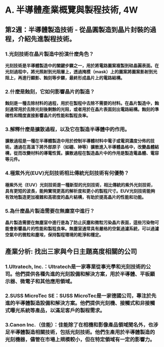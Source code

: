 # A. 半導體產業概覽與製程技術, 4W
## 第2週：半導體製造技術 - 從晶圓製造到晶片封裝的過程，介紹先進製程技術。

### 1.光刻技術在晶片製造中扮演什麼角色？

**光刻技術是半導體製造中的關鍵步驟之一，用於將電路圖案複製到硅晶圓表面。在光刻過程中，將光照射到光阻層上，透過掩模（mask）上的圖案將圖案影射到光阻上，再進行顯影、蝕刻等步驟，最終形成晶片上的電路結構。**

### 2.什麼是蝕刻，它如何影響晶片的製造？

**蝕刻是一種去除材料的過程，用於在製程中去除不需要的材料。在晶片製造中，蝕刻通常用於去除光刻後剩餘的光阻，或者用於在晶片表面刻出電路結構。蝕刻的準確性和精度直接影響晶片的性能和製程良率。**

### 3.解釋什麼是擴散過程，以及它在製造半導體中的作用。

**擴散過程是一種在半導體製造中用於控制半導體材料中電子或電洞濃度分佈的技術。通過在高溫下將外部原子（如硼、砷等）擴散進入半導體晶格中，改變晶體結構，從而改變材料的導電性質。擴散過程在製造晶片中的作用是製造電晶體、電容等元件。**

### 4.極紫外光(EUV)光刻技術相比傳統光刻技術有何優勢？

**極紫外光（EUV）光刻技術是一種新型的光刻技術，相比傳統的紫外光刻技術，具有更短的波長，能夠實現更高的解析度和更小的製程尺寸。EUV光刻技術能夠有效地製造更加複雜和高密度的晶片結構，有助於提高晶片的性能和功能。**

### 5.為什麼晶片製造需要在無塵室中進行？

**晶片製造需要在無塵室中進行是為了防止灰塵和微粒污染晶片表面，這些污染物可能會影響晶片的性能和製程良率。無塵室通常具有嚴格的空氣過濾系統，可以過濾空氣中的微粒和塵埃，保持製程環境的乾淨和穩定。**

## 產業分析: 找出三家與今日主題高度相關的公司

### 1.Ultratech, Inc.：Ultratech是一家專業從事光學和光刻技術的公司。他們提供各種先進的光刻設備和解決方案，用於半導體、平板顯示器、微電子和其他應用領域。

### 2.SUSS MicroTec SE：SUSS MicroTec是一家德國公司，專注於先進的半導體製造設備和解決方案。他們提供光刻機、接觸式和非接觸式曝光系統等產品，以滿足客戶的製程需求。

### 3.Canon Inc.（佳能）：佳能除了在相機和影像產品領域聞名外，也涉足半導體製造相關技術，包括光刻技術。他們生產用於半導體製造的光刻機器，儘管在市場上規模較小，但在特定領域有一定的影響力。


